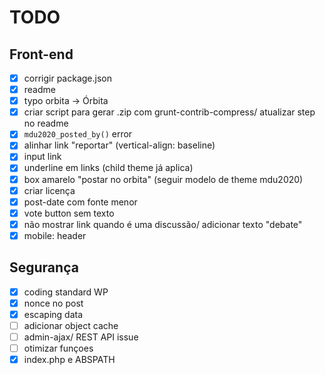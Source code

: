 # TODO

## Front-end
- [x] corrigir package.json
- [x] readme
- [x] typo orbita -> Órbita
- [x] criar script para gerar .zip com grunt-contrib-compress/ atualizar step no readme
- [x] `mdu2020_posted_by()` error
- [x] alinhar link "reportar" (vertical-align: baseline)
- [x] input link
- [x] underline em links (child theme já aplica)
- [x] box amarelo "postar no orbita" (seguir modelo de theme mdu2020)
- [x] criar licença
- [x] post-date com fonte menor
- [x] vote button sem texto
- [x] não mostrar link quando é uma discussão/ adicionar texto "debate"
- [x] mobile: header

## Segurança
- [x] coding standard WP
- [x] nonce no post
- [x] escaping data
- [ ] adicionar object cache
- [ ] admin-ajax/ REST API issue
- [ ] otimizar funçoes
- [x] index.php e ABSPATH